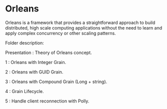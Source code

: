 # Orleans
Orleans is a framework that provides a straightforward approach to build distributed, high scale computing applications without the need to learn and apply complex concurrency or other scaling patterns.

Folder description:

Presentation : Theory of Orleans concept.

1 : Orleans with Integer Grain.

2 : Orleans with GUID Grain.

3 : Orleans with Compound Grain (Long + string).

4 : Grain Lifecycle.

5 : Handle client reconnection with Polly.